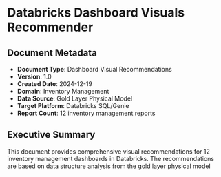 # Databricks Dashboard Visuals Recommender

## Document Metadata
- **Document Type**: Dashboard Visual Recommendations
- **Version**: 1.0
- **Created Date**: 2024-12-19
- **Domain**: Inventory Management
- **Data Source**: Gold Layer Physical Model
- **Target Platform**: Databricks SQL/Genie
- **Report Count**: 12 inventory management reports

## Executive Summary

This document provides comprehensive visual recommendations for 12 inventory management dashboards in Databricks. The recommendations are based on data structure analysis from the gold layer physical model